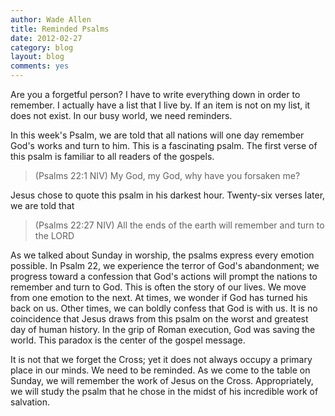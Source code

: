 ```yaml
---
author: Wade Allen
title: Reminded Psalms
date: 2012-02-27
category: blog
layout: blog
comments: yes
---
```


Are you a forgetful person? I have to write everything down in order to remember. I actually have a list that I live by. If an item is not on my list, it does not exist. In our busy world, we need reminders.

In this week's Psalm, we are told that all nations will one day remember God's works and turn to him. This is a fascinating psalm. The first verse of this psalm is familiar to all readers of the gospels. 

>(Psalms 22:1 NIV) My God, my God, why have you forsaken me?

Jesus chose to quote this psalm in his darkest hour. Twenty-six verses later, we are told that 

>(Psalms 22:27 NIV) All the ends of the earth will remember and turn to the LORD

As we talked about Sunday in worship, the psalms express every emotion possible. In Psalm 22, we experience the terror of God's abandonment; we progress toward a confession that God's actions will prompt the nations to remember and turn to God. This is often the story of our lives. We move from one emotion to the next. At times, we wonder if God has turned his back on us. Other times, we can boldly confess that God is with us. It is no coincidence that Jesus draws from this psalm on the worst and greatest day of human history. In the grip of Roman execution, God was saving the world. This paradox is the center of the gospel message. 

It is not that we forget the Cross; yet it does not always occupy a primary place in our minds. We need to be reminded. As we come to the table on Sunday, we will remember the work of Jesus on the Cross. Appropriately, we will study the psalm that he chose in the midst of his incredible work of salvation.